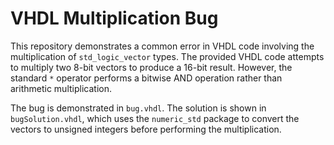 # VHDL Multiplication Bug
This repository demonstrates a common error in VHDL code involving the multiplication of `std_logic_vector` types.  The provided VHDL code attempts to multiply two 8-bit vectors to produce a 16-bit result. However, the standard `*` operator performs a bitwise AND operation rather than arithmetic multiplication. 

The bug is demonstrated in `bug.vhdl`. The solution is shown in `bugSolution.vhdl`, which uses the `numeric_std` package to convert the vectors to unsigned integers before performing the multiplication.